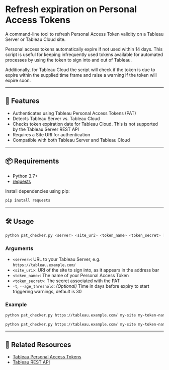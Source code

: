 # Refresh expiration on Personal Access Tokens

A command-line tool to refresh Personal Access Token validity on a Tableau Server or Tableau Cloud site.

Personal access tokens automatically expire if not used within 14 days. This script is useful for keeping infrequently used tokens available for automated processes by using the token to sign into and out of Tableau.

Additionally, for Tableau Cloud the script will check if the token is due to expire within the supplied time frame and raise a warning if the token will expire soon.

---

## 🚀 Features

- Authenticates using Tableau Personal Access Tokens (PAT)
- Detects Tableau Server vs. Tableau Cloud
- Checks token expiration date for Tableau Cloud. This is not supported by the Tableau Server REST API
- Requires a Site URI for authentication
- Compatible with both Tableau Server and Tableau Cloud

---

## 📦 Requirements

- Python 3.7+
- [requests](https://pypi.org/project/requests/)

Install dependencies using pip:

```bash
pip install requests
```

---

## 🛠 Usage

```bash
python pat_checker.py <server> <site_uri> <token_name> <token_secret> [--age_threshold <days>]

```

### Arguments

- `<server>`: URL to your Tableau Server, e.g. `https://tableau.example.com/`
- `<site_uri>`: URI of the site to sign into, as it appears in the address bar
- `<token_name>`: The name of your Personal Access Token
- `<token_secret>`: The secret associated with the PAT
- `-t`, `--age_threshold`: *(Optional)* Time in days before expiry to start triggering warnings, default is 30

### Example

```bash
python pat_checker.py https://tableau.example.com/ my-site my-token-name my-secret-value --age_threshold 60
```

```bash
python pat_checker.py https://tableau.example.com/ my-site my-token-name my-secret-value -t 14
```

---


## 🧩 Related Resources

- [Tableau Personal Access Tokens](https://help.tableau.com/current/server/en-us/security_personal_access_tokens.htm)
- [Tableau REST API](https://help.tableau.com/current/api/rest_api/en-us/REST/rest_api_ref.htm)
